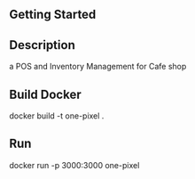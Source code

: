 
## Getting Started


## Description
a POS and Inventory Management for Cafe shop 

## Build Docker
docker build -t one-pixel .

## Run
docker run -p 3000:3000 one-pixel
